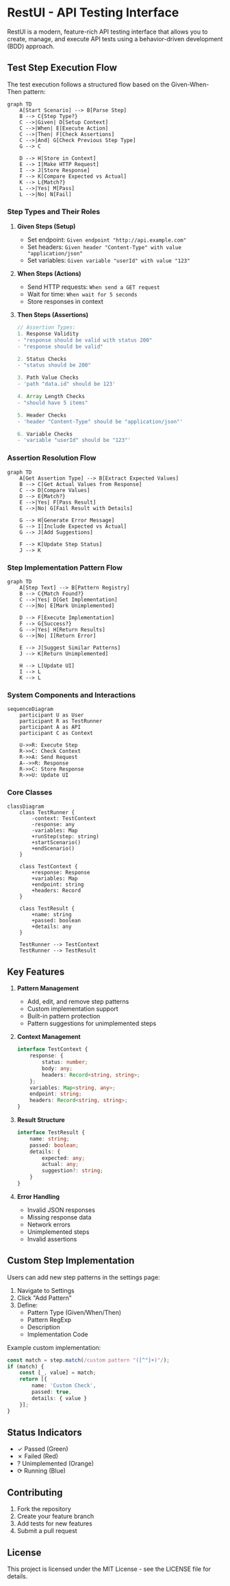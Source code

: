 # RestUI - API Testing Interface

RestUI is a modern, feature-rich API testing interface that allows you to create, manage, and execute API tests using a behavior-driven development (BDD) approach.

## Test Step Execution Flow

The test execution follows a structured flow based on the Given-When-Then pattern:

```mermaid
graph TD
    A[Start Scenario] --> B[Parse Step]
    B --> C{Step Type?}
    C -->|Given| D[Setup Context]
    C -->|When| E[Execute Action]
    C -->|Then| F[Check Assertions]
    C -->|And| G[Check Previous Step Type]
    G --> C
    
    D --> H[Store in Context]
    E --> I[Make HTTP Request]
    I --> J[Store Response]
    F --> K[Compare Expected vs Actual]
    K --> L{Match?}
    L -->|Yes| M[Pass]
    L -->|No| N[Fail]
```

### Step Types and Their Roles

1. **Given Steps (Setup)**
   - Set endpoint: `Given endpoint "http://api.example.com"`
   - Set headers: `Given header "Content-Type" with value "application/json"`
   - Set variables: `Given variable "userId" with value "123"`

2. **When Steps (Actions)**
   - Send HTTP requests: `When send a GET request`
   - Wait for time: `When wait for 5 seconds`
   - Store responses in context

3. **Then Steps (Assertions)**
   ```typescript
   // Assertion Types:
   1. Response Validity
   - "response should be valid with status 200"
   - "response should be valid"
   
   2. Status Checks
   - "status should be 200"
   
   3. Path Value Checks
   - 'path "data.id" should be 123'
   
   4. Array Length Checks
   - "should have 5 items"
   
   5. Header Checks
   - 'header "Content-Type" should be "application/json"'
   
   6. Variable Checks
   - 'variable "userId" should be "123"'
   ```

### Assertion Resolution Flow

```mermaid
graph TD
    A[Get Assertion Type] --> B[Extract Expected Values]
    B --> C[Get Actual Values from Response]
    C --> D[Compare Values]
    D --> E{Match?}
    E -->|Yes| F[Pass Result]
    E -->|No| G[Fail Result with Details]
    
    G --> H[Generate Error Message]
    G --> I[Include Expected vs Actual]
    G --> J[Add Suggestions]
    
    F --> K[Update Step Status]
    J --> K
```

### Step Implementation Pattern Flow

```mermaid
graph TD
    A[Step Text] --> B[Pattern Registry]
    B --> C{Match Found?}
    C -->|Yes| D[Get Implementation]
    C -->|No| E[Mark Unimplemented]
    
    D --> F[Execute Implementation]
    F --> G{Success?}
    G -->|Yes| H[Return Results]
    G -->|No| I[Return Error]
    
    E --> J[Suggest Similar Patterns]
    J --> K[Return Unimplemented]
    
    H --> L[Update UI]
    I --> L
    K --> L
```

### System Components and Interactions

```mermaid
sequenceDiagram
    participant U as User
    participant R as TestRunner
    participant A as API
    participant C as Context
    
    U->>R: Execute Step
    R->>C: Check Context
    R->>A: Send Request
    A-->>R: Response
    R->>C: Store Response
    R->>U: Update UI
```

### Core Classes

```mermaid
classDiagram
    class TestRunner {
        -context: TestContext
        -response: any
        -variables: Map
        +runStep(step: string)
        +startScenario()
        +endScenario()
    }
    
    class TestContext {
        +response: Response
        +variables: Map
        +endpoint: string
        +headers: Record
    }
    
    class TestResult {
        +name: string
        +passed: boolean
        +details: any
    }
    
    TestRunner --> TestContext
    TestRunner --> TestResult
```

## Key Features

1. **Pattern Management**
   - Add, edit, and remove step patterns
   - Custom implementation support
   - Built-in pattern protection
   - Pattern suggestions for unimplemented steps

2. **Context Management**
   ```typescript
   interface TestContext {
       response: {
           status: number;
           body: any;
           headers: Record<string, string>;
       };
       variables: Map<string, any>;
       endpoint: string;
       headers: Record<string, string>;
   }
   ```

3. **Result Structure**
   ```typescript
   interface TestResult {
       name: string;
       passed: boolean;
       details: {
           expected: any;
           actual: any;
           suggestion?: string;
       }
   }
   ```

4. **Error Handling**
   - Invalid JSON responses
   - Missing response data
   - Network errors
   - Unimplemented steps
   - Invalid assertions

## Custom Step Implementation

Users can add new step patterns in the settings page:

1. Navigate to Settings
2. Click "Add Pattern"
3. Define:
   - Pattern Type (Given/When/Then)
   - Pattern RegExp
   - Description
   - Implementation Code

Example custom implementation:
```typescript
const match = step.match(/custom pattern "([^"]+)"/);
if (match) {
    const [_, value] = match;
    return [{
        name: 'Custom Check',
        passed: true,
        details: { value }
    }];
}
```

## Status Indicators

- ✓ Passed (Green)
- ✗ Failed (Red)
- ? Unimplemented (Orange)
- ⟳ Running (Blue)

## Contributing

1. Fork the repository
2. Create your feature branch
3. Add tests for new features
4. Submit a pull request

## License

This project is licensed under the MIT License - see the LICENSE file for details. 